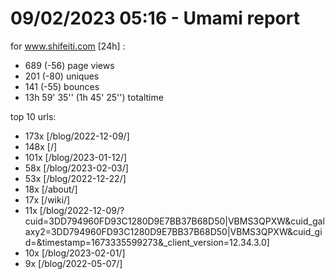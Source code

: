 # 09/02/2023 05:16 - Umami report
for www.shifeiti.com [24h] :

 - 689 (-56) page views
 - 201 (-80) uniques
 - 141 (-55) bounces
 - 13h 59' 35'' (1h 45' 25'') totaltime


top 10 urls:
 - 173x [/blog/2022-12-09/]
 - 148x [/]
 - 101x [/blog/2023-01-12/]
 - 58x [/blog/2023-02-03/]
 - 53x [/blog/2022-12-22/]
 - 18x [/about/]
 - 17x [/wiki/]
 - 11x [/blog/2022-12-09/?cuid=3DD794960FD93C1280D9E7BB37B68D50|VBMS3QPXW&cuid_galaxy2=3DD794960FD93C1280D9E7BB37B68D50|VBMS3QPXW&cuid_gid=&timestamp=1673335599273&_client_version=12.34.3.0]
 - 10x [/blog/2023-02-01/]
 - 9x [/blog/2022-05-07/]



